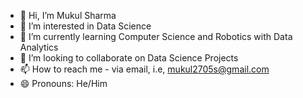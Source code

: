 - 👋 Hi, I’m Mukul Sharma
- 👀 I’m interested in Data Science
- 🌱 I’m currently learning Computer Science and Robotics with Data Analytics
- 💞️ I’m looking to collaborate on Data Science Projects
- 📫 How to reach me - via email, i.e, mukul2705s@gmail.com 
- 😄 Pronouns: He/Him

<!---
mukuls27/mukuls27 is a ✨ special ✨ repository because its `README.md` (this file) appears on your GitHub profile.
You can click the Preview link to take a look at your changes.
--->
